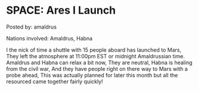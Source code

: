 # SPACE: Ares I Launch

Posted by: amaldrus

Nations involved: Amaldrus, Habna

I the nick of time a shuttle with 15 people aboard has launched to Mars, They left the atmosphere at 11:00pm EST or midnight Amaldrussian time.
Amaldrus and Habna can relax a bit now,
They are neutral, Habna is healing from the civil war,
And they have people right on there way to Mars with a probe ahead,
This was actually planned for later this month but all the resourced came together fairly quickly!
